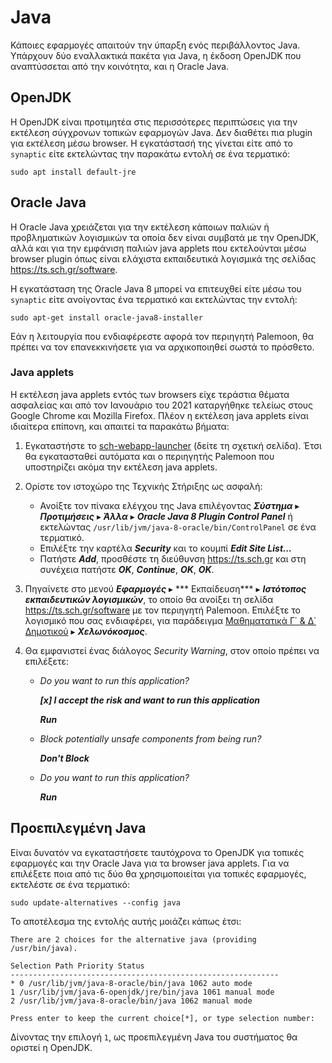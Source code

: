 # Java

Κάποιες εφαρμογές απαιτούν την ύπαρξη ενός περιβάλλοντος Java. Υπάρχουν δύο
εναλλακτικά πακέτα για Java, η έκδοση OpenJDK που αναπτύσσεται από την
κοινότητα, και η Oracle Java.

## OpenJDK

Η OpenJDK είναι προτιμητέα στις περισσότερες περιπτώσεις για την εκτέλεση
σύγχρονων τοπικών εφαρμογών Java. Δεν διαθέτει πια plugin για εκτέλεση μέσω
browser. Η εγκατάστασή της γίνεται είτε από το `synaptic` είτε εκτελώντας
την παρακάτω εντολή σε ένα τερματικό:

```shell
sudo apt install default-jre
```

## Oracle Java

Η Oracle Java χρειάζεται για την εκτέλεση κάποιων παλιών ή προβληματικών
λογισμικών τα οποία δεν είναι συμβατά με την OpenJDK, αλλά και για την
εμφάνιση παλιών java applets που εκτελούνται μέσω browser plugin όπως είναι
ελάχιστα εκπαιδευτικά λογισμικά της σελίδας <https://ts.sch.gr/software>.

Η εγκατάσταση της Oracle Java 8 μπορεί να επιτευχθεί είτε μέσω του `synaptic`
είτε ανοίγοντας ένα τερματικό και εκτελώντας την εντολή:

```shell
sudo apt-get install oracle-java8-installer
```

Εάν η λειτουργία που ενδιαφέρεστε αφορά τον περιηγητή Palemoon, θα πρέπει να
τον επανεκκινήσετε για να αρχικοποιηθεί σωστά το πρόσθετο.

### Java applets

Η εκτέλεση java applets εντός των browsers είχε τεράστια θέματα ασφαλείας και
από τον Ιανουάριο του 2021 καταργήθηκε τελείως στους Google Chrome και
Mozilla Firefox. Πλέον η εκτέλεση java applets είναι ιδιαίτερα επίπονη, και
απαιτεί τα παρακάτω βήματα:

1. Εγκαταστήστε το [sch-webapp-launcher](sch-webapp-launcher) (δείτε τη
   σχετική σελίδα). Έτσι θα εγκατασταθεί αυτόματα και ο περιηγητής Palemoon που
   υποστηρίζει ακόμα την εκτέλεση java applets.

2. Ορίστε τον ιστοχώρο της Τεχνικής Στήριξης ως ασφαλή:
   - Ανοίξτε τον πίνακα ελέγχου της Java επιλέγοντας ***Σύστημα*** ▸
     ***Προτιμήσεις*** ▸ ***Άλλα*** ▸ ***Oracle Java 8 Plugin Control Panel***
     ή εκτελώντας `/usr/lib/jvm/java-8-oracle/bin/ControlPanel` σε ένα
     τερματικό.
   - Επιλέξτε την καρτέλα ***Security*** και το κουμπί ***Edit Site List…***
   - Πατήστε ***Add***, προσθέστε τη διεύθυνση <https://ts.sch.gr> και στη
     συνέχεια πατήστε ***OK***, ***Continue***, ***OK***, ***OK***.

3. Πηγαίνετε στο μενού ***Εφαρμογές*** ▸ *** Εκπαίδευση*** ▸ ***Ιστότοπος
   εκπαιδευτικών λογισμικών***, το οποίο θα ανοίξει τη σελίδα
   <https://ts.sch.gr/software> με τον περιηγητή Palemoon. Επιλέξτε το
   λογισμικό που σας ενδιαφέρει, για παράδειγμα [Μαθηματατικά Γ΄ & Δ΄
   Δημοτικού](https://ts.sch.gr/repo/online-packages/dim-mathimatika-c-d/d05-web/index.html)
   ▸ ***Χελωνόκοσμος***.

4. Θα εμφανιστεί ένας διάλογος *Security Warning*, στον οποίο πρέπει να
   επιλέξετε:

   - *Do you want to run this application?*

      ***[x] I accept the risk and want to run this application***

      ***Run***
   - *Block potentially unsafe components from being run?*

      ***Don't Block***
   - *Do you want to run this application?*

      ***Run***

## Προεπιλεγμένη Java

Είναι δυνατόν να εγκαταστήσετε ταυτόχρονα το OpenJDK για τοπικές εφαρμογές και
την Oracle Java για τα browser java applets. Για να επιλέξετε ποια από τις δύο
θα χρησιμοποιείται για τοπικές εφαρμογές, εκτελέστε σε ένα τερματικό:

```shell
sudo update-alternatives --config java
```

Το αποτέλεσμα της εντολής αυτής μοιάζει κάπως έτσι:

```shell-session
There are 2 choices for the alternative java (providing /usr/bin/java).

Selection Path Priority Status
------------------------------------------------------------
* 0 /usr/lib/jvm/java-8-oracle/bin/java 1062 auto mode
1 /usr/lib/jvm/java-6-openjdk/jre/bin/java 1061 manual mode
2 /usr/lib/jvm/java-8-oracle/bin/java 1062 manual mode

Press enter to keep the current choice[*], or type selection number:
```

Δίνοντας την επιλογή `1`, ως προεπιλεγμένη Java του συστήματος θα οριστεί η
OpenJDK.
